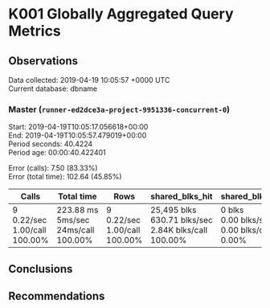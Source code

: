 # K001 Globally Aggregated Query Metrics

## Observations ##
Data collected: 2019-04-19 10:05:57 +0000 UTC  
Current database: dbname  



### Master (`runner-ed2dce3a-project-9951336-concurrent-0`) ###
Start: 2019-04-19T10:05:17.056618+00:00  
End: 2019-04-19T10:05:57.479019+00:00  
Period seconds: 40.4224  
Period age: 00:00:40.422401  

Error (calls): 7.50 (83.33%)  
Error (total time): 102.64 (45.85%)

Calls | Total&nbsp;time | Rows | shared_blks_hit | shared_blks_read | shared_blks_dirtied | shared_blks_written | blk_read_time | blk_write_time | kcache_reads | kcache_writes | kcache_user_time_ms | kcache_system_time 
-------|------------|------|-----------------|------------------|---------------------|---------------------|---------------|----------------|--------------|---------------|---------------------|--------------------
9<br/>0.22/sec<br/>1.00/call<br/>100.00% |223.88&nbsp;ms<br/>5ms/sec<br/>24ms/call<br/>100.00% |9<br/>0.22/sec<br/>1.00/call<br/>100.00% |25,495&nbsp;blks<br/>630.71&nbsp;blks/sec<br/>2.84K&nbsp;blks/call<br/>100.00% |0&nbsp;blks<br/>0.00&nbsp;blks/sec<br/>0.00&nbsp;blks/call<br/>0.00% |0&nbsp;blks<br/>0.00&nbsp;blks/sec<br/>0.00&nbsp;blks/call<br/>0.00% |0&nbsp;blks<br/>0.00&nbsp;blks/sec<br/>0.00&nbsp;blks/call<br/>0.00% |0.00&nbsp;ms<br/>0s/sec<br/>0s/call<br/>0.00% |0.00&nbsp;ms<br/>0s/sec<br/>0s/call<br/>0.00% |0.00&nbsp;bytes<br/>0.00&nbsp;bytes/sec<br/>0.00&nbsp;bytes/call<br/>0.00% |0.00&nbsp;bytes<br/>0.00&nbsp;bytes/sec<br/>0.00&nbsp;bytes/call<br/>0.00% |0.00&nbsp;ms<br/>0s/sec<br/>0s/call<br/>0.00% |0.00&nbsp;ms<br/>0s/sec<br/>0s/call<br/>0.00%





## Conclusions ##


## Recommendations ##

